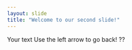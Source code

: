 ```yaml
---
layout: slide
title: "Welcome to our second slide!"
---
```

Your text
Use the left arrow to go back!
??
